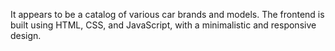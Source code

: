 It appears to be a catalog of various car brands and models. 
The frontend is built using HTML, CSS, and JavaScript, with a minimalistic and responsive design.
